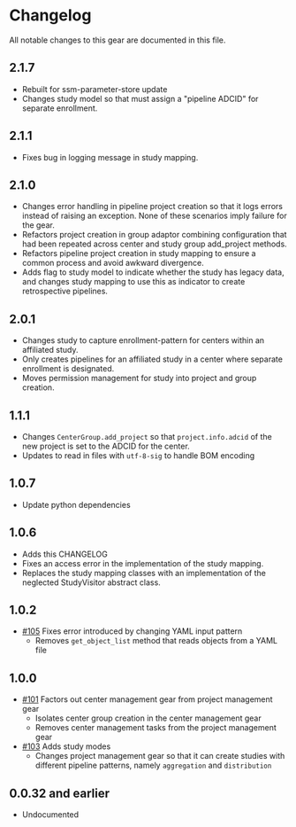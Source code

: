 # Changelog

All notable changes to this gear are documented in this file.

## 2.1.7
* Rebuilt for ssm-parameter-store update
* Changes study model so that must assign a "pipeline ADCID" for separate enrollment.

## 2.1.1

* Fixes bug in logging message in study mapping.
  
## 2.1.0

* Changes error handling in pipeline project creation so that it logs errors instead of raising an exception. None of these scenarios imply failure for the gear.
* Refactors project creation in group adaptor combining configuration that had been repeated across center and study group add_project methods.
* Refactors pipeline project creation in study mapping to ensure a common process and avoid awkward divergence.
* Adds flag to study model to indicate whether the study has legacy data, and changes study mapping to use this as indicator to create retrospective pipelines.

## 2.0.1

* Changes study to capture enrollment-pattern for centers within an affiliated study.
* Only creates pipelines for an affiliated study in a center where separate enrollment is designated.
* Moves permission management for study into project and group creation.

## 1.1.1

* Changes `CenterGroup.add_project` so that `project.info.adcid` of the new project is set to the ADCID for the center.
* Updates to read in files with `utf-8-sig` to handle BOM encoding

## 1.0.7

* Update python dependencies

## 1.0.6

* Adds this CHANGELOG
* Fixes an access error in the implementation of the study mapping.
* Replaces the study mapping classes with an implementation of the neglected StudyVisitor abstract class.

## 1.0.2

* [#105](https://github.com/naccdata/flywheel-gear-extensions/pull/105) Fixes error introduced by changing YAML input pattern
    * Removes `get_object_list` method that reads objects from a YAML file

## 1.0.0

* [#101](https://github.com/naccdata/flywheel-gear-extensions/pull/101) Factors out center management gear from project management gear
    * Isolates center group creation in the center management gear
    * Removes center management tasks from the project management gear
* [#103](https://github.com/naccdata/flywheel-gear-extensions/pull/103) Adds study modes
	* Changes project management gear so that it can create studies with different pipeline patterns, namely `aggregation` and `distribution`

## 0.0.32 and earlier

* Undocumented
